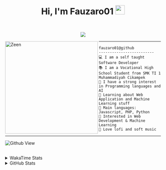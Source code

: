 <h1 align="center">
Hi, I'm Fauzaro01
  <img src="https://media.giphy.com/media/hvRJCLFzcasrR4ia7z/giphy.gif" width="30"></h1>
<br/>

<p align="center">
  <a href="https://github.com/DenverCoder1/readme-typing-svg">
    <img src="https://readme-typing-svg.herokuapp.com?lines=Chill%20and%20Coding;Full+Stack+Web+Developer;Student;Software%20Develover;Always%20learning%20new%20things&center=true&width=380&height=45">
  </a>
</p>

<img align="left" src="https://media.tenor.com/pNQi8B0fo1UAAAAi/gura-dance.gif" alt="Zeen" width="300" height="300" />
<hr>

```
fauzaro01@github
-------------------------
💻 I am a self taught Software Developer
📚 I am a Vocational High School Student from SMK TI 1 Muhammadiyah Cikampek
📝 I have a strong interest in Programming languages and AI
🌱 Learning about Web Application and Machine Learning stuff
🌟 Main languages: Javascript, PHP, Python
🚩 Interested in Web Development & Machine Learning
🎵 Love lofi and soft music 
```

<hr>

![Github View](https://komarev.com/ghpvc/?username=fauzaro01&style=flat-square)
<br><br>
<details>
  <summary>
     WakaTime Stats
  </summary>
  <br>
  <!--START_SECTION:waka-->

```txt
From: 10 September 2021 - To: 04 December 2024

Total Time: 643 hrs 12 mins

JavaScript          189 hrs 56 mins ███████▒░░░░░░░░░░░░░░░░░   29.53 %
PHP                 114 hrs 21 mins ████▒░░░░░░░░░░░░░░░░░░░░   17.78 %
HTML                77 hrs 16 mins  ███░░░░░░░░░░░░░░░░░░░░░░   12.01 %
EJS                 56 hrs 49 mins  ██▒░░░░░░░░░░░░░░░░░░░░░░   08.83 %
Blade Template      51 hrs 35 mins  ██░░░░░░░░░░░░░░░░░░░░░░░   08.02 %
Java                41 hrs 50 mins  █▓░░░░░░░░░░░░░░░░░░░░░░░   06.51 %
JSON                28 hrs 6 mins   █░░░░░░░░░░░░░░░░░░░░░░░░   04.37 %
CSS                 25 hrs 55 mins  █░░░░░░░░░░░░░░░░░░░░░░░░   04.03 %
Python              13 hrs 26 mins  ▓░░░░░░░░░░░░░░░░░░░░░░░░   02.09 %
Other               5 hrs 42 mins   ▒░░░░░░░░░░░░░░░░░░░░░░░░   00.89 %
```

<!--END_SECTION:waka-->
</details>
<details>
  <summary>
    GitHub Stats
  </summary>
  <br>
  <div align="center">
    <img src="https://github-readme-stats.vercel.app/api?username=Fauzaro01&show_icons=true&theme=algolia" alt="Fauzaro01's GitHub Stats" style="margin: 20px;" />
    <img src="https://github-readme-streak-stats.herokuapp.com/?user=Fauzaro01&theme=algolia" alt="Fauzaro01's GitHub Streak" style="margin: 20px;" />
  </div>

  <div align="center">
    <img src="https://github-readme-stats.vercel.app/api?username=Fauzaro01&show_icons=true&locale=en&count_private=true&hide_rank=true&custom_title=My%20GitHub%20Stats&disable_animations=true&theme=algolia" alt="Fauzaro01's Stars" style="margin: 20px;" />
    <img src="https://github-readme-stats.vercel.app/api/top-langs/?username=Fauzaro01&langs_count=8&theme=algolia&layout=compact" alt="Top Languages" style="margin: 20px;" />
  </div>
</details>
